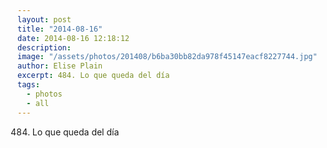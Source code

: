 ```yaml
---
layout: post
title: "2014-08-16"
date: 2014-08-16 12:18:12
description: 
image: "/assets/photos/201408/b6ba30bb82da978f45147eacf8227744.jpg"
author: Elise Plain
excerpt: 484. Lo que queda del día
tags: 
  - photos
  - all
---
```


484. Lo que queda del día
<p></p>
